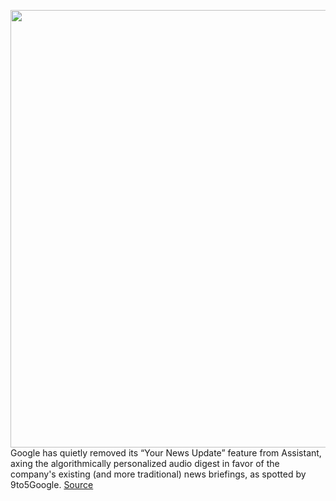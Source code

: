<img src='https://cdn.vox-cdn.com/thumbor/JoGQOqXCGvyg6m4ENsqC9xHumzU=/0x0:6000x4000/1200x800/filters:focal(2520x1520:3480x2480)/cdn.vox-cdn.com/uploads/chorus_image/image/70102118/dseifert-nest-audio-4225-8.0.0.jpeg' width='700px' /><br/>
Google has quietly removed its “Your News Update” feature from Assistant, axing the algorithmically personalized audio digest in favor of the company's existing (and more traditional) news briefings, as spotted by 9to5Google.
<a href='https://www.theverge.com/2021/11/5/22765782/google-assistant-your-news-update-algorithmic-audio-digest'> Source <a/>